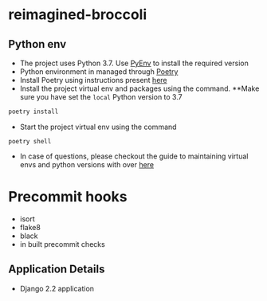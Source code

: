 # reimagined-broccoli

## Python env
- The project uses Python 3.7. Use [PyEnv](https://github.com/pyenv/pyenv) to install the required version
- Python environment in managed through [Poetry](https://python-poetry.org/)
- Install Poetry using instructions present [here]()
- Install the project virtual env and packages using the command. **Make sure you have set the `local` Python version to 3.7
```sh
poetry install
```
- Start the project virtual env using the command
```
poetry shell
```
- In case of questions, please checkout the guide to maintaining virtual envs and python versions with over [here](https://python-poetry.org/docs/managing-environments/)


# Precommit hooks
- isort
- flake8
- black
- in built precommit checks

## Application Details
- Django 2.2 application
